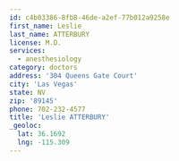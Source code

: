 ```yaml
---
id: c4b03386-8fb8-46de-a2ef-77b012a9258e
first_name: Leslie
last_name: ATTERBURY
license: M.D.
services:
  - anesthesiology
category: doctors
address: '304 Queens Gate Court'
city: 'Las Vegas'
state: NV
zip: '89145'
phone: 702-232-4577
title: 'Leslie ATTERBURY'
_geoloc:
  lat: 36.1692
  lng: -115.309
---
```

